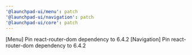 ```yaml
---
'@launchpad-ui/menu': patch
'@launchpad-ui/navigation': patch
'@launchpad-ui/core': patch
---
```


[Menu] Pin react-router-dom dependency to 6.4.2
[Navigation] Pin react-router-dom dependency to 6.4.2
